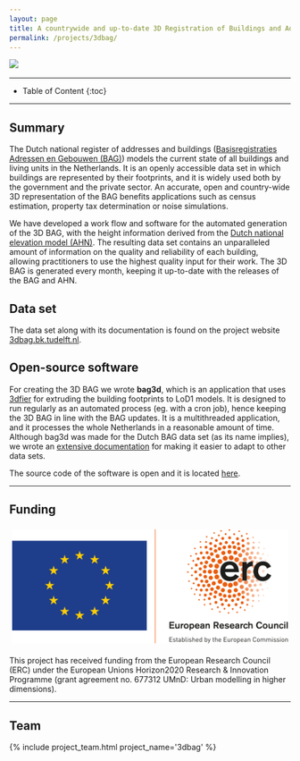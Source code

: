 ```yaml
---
layout: page
title: A countrywide and up-to-date 3D Registration of Buildings and Addresses (BAG)
permalink: /projects/3dbag/
---
```


<div class="row">
  <div class="col-sm-12 col-xs-12"><img class="img-responsive" src="{{ "img/3dbag.jpg" }}"></div>
</div>

- - -

* Table of Content
{:toc}

- - -

## Summary

The Dutch national register of addresses and buildings ([Basisregistraties Adressen en Gebouwen (BAG)](https://www.kadaster.nl/bag)) models the current state of all buildings and living units in the Netherlands. It is an openly accessible data set in which buildings are represented by their footprints, and it is widely used both by the government and the private sector. An accurate, open and country-wide 3D representation of the BAG benefits applications such as census estimation, property tax determination or noise simulations.

We have developed a work flow and software for the automated generation of the 3D BAG, with the height information derived from the [Dutch national elevation model (AHN)](http://www.ahn.nl/). The resulting data set contains an unparalleled amount of information on the quality and reliability of each building, allowing practitioners to use the highest quality input for their work. The 3D BAG is  generated every month, keeping it up-to-date with the releases of the BAG and AHN.

## Data set

The data set along with its documentation is found on the project website [3dbag.bk.tudelft.nl](http://3dbag.bk.tudelft.nl).

## Open-source software

For creating the 3D BAG we wrote **bag3d**, which is an application that uses [3dfier](https://github.com/tudelft3d/3dfier) for extruding the building footprints to LoD1 models. It is designed to run regularly as an automated process (eg. with a cron job), hence keeping the 3D BAG in line with the BAG updates. It is a multithreaded application, and it processes the whole Netherlands in a reasonable amount of time. Although bag3d was made for the Dutch BAG data set (as its name implies), we wrote an [extensive documentation](https://tudelft3d.github.io/bag3d/) for making it easier to adapt to other data sets.

The source code of the software is open and it is located [here](https://github.com/tudelft3d/bag3d).

- - -

## Funding

<div class="row">
<div style="padding:5px" class="col-md-4 col-sm-4 col-xs-8"><img src="/img/partners/erc.svg" alt="ERC logo" ></div>
</div>

This project has received funding from the European Research Council (ERC) under the European Unions Horizon2020 Research & Innovation Programme (grant agreement no. 677312 UMnD: Urban modelling in higher dimensions).

- - - 

## Team

<div class="row">
    {% include project_team.html project_name='3dbag' %} 
</div>
